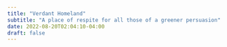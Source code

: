 ```yaml
---
title: "Verdant Homeland"
subtitle: "A place of respite for all those of a greener persuasion"
date: 2022-08-20T02:04:10-04:00
draft: false
---
```


